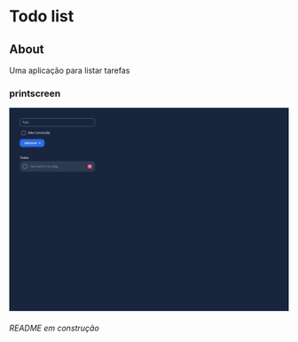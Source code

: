 # Todo list

## About <a name = "about"></a>

Uma aplicação para listar tarefas

### printscreen

<img src="./src/img/chrome-capture.jpg">


###### README em construção
